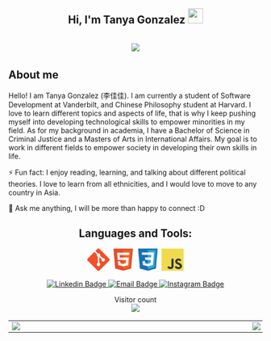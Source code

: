 <h2 align="center">Hi, I'm Tanya Gonzalez  <img src="https://user-images.githubusercontent.com/39955420/147578264-bae0526c-028a-49d2-8af8-d08bb4edbd2a.gif" height="30" width="30"></h2>
<h2 align="center"> <img src="https://user-images.githubusercontent.com/92898110/147786150-5655ef4f-49f1-4c4c-b2bc-e8009398913c.gif"> </h2>

<h2> About me </h2>

Hello! I am Tanya Gonzalez (李佳佳). I am currently a student of Software Development at Vanderbilt, and Chinese Philosophy student at Harvard. I love to learn different topics and aspects of life, that is why I keep pushing myself into developing technological skills to empower minorities in my field. As for my background in academia, I have a Bachelor of Science in Criminal Justice and a Masters of Arts in International Affairs. My goal is to work in different fields to empower society in developing their own skills in life. 

⚡ Fun fact: I enjoy reading, learning, and talking about different political theories. I love to learn from all ethnicities, and I would love to move to any country in Asia.

💬 Ask me anything, I will be more than happy to connect :D

<h2 align="center"> Languages and Tools: </h2>



<p align="center">
  
  <img width="45px" src="https://raw.githubusercontent.com/devicons/devicon/c5378d6c2510ffa0b3e4475af95618a8048d6cf1/icons/git/git-original.svg">
  <img width="45px" src="https://raw.githubusercontent.com/devicons/devicon/c5378d6c2510ffa0b3e4475af95618a8048d6cf1/icons/html5/html5-original.svg">
  <img width="45px" src="https://raw.githubusercontent.com/devicons/devicon/master/icons/css3/css3-original.svg">
  <img width="45px" src="https://raw.githubusercontent.com/devicons/devicon/master/icons/javascript/javascript-original.svg">
 
</p>



<p align="center">
<a target="_blank" href="https://www.linkedin.com/in/tanyagonzalez">
<img src="https://img.shields.io/badge/-tanyagonzalez-blue?style=for-the-badge&logo=Linkedin&logoColor=white&link=https://www.linkedin.com/in/tanyagonzalez" alt="Linkedin Badge">
</a>
<a target="_blank" href="mailto:tanyaleepr@gmail.com">
<img src="https://img.shields.io/badge/-gmail-blue?&style=for-the-badge&logo=Gmail&logoColor=white&link=maito:tanyaleepr@gmail.com" alt="Email Badge">
</a>
<a target="_blank" href="https://www.instagram.com/tanyagonzalezpr/">
<img src="https://img.shields.io/badge/-tanyagonzalezpr_-blue?style=for-the-badge&logo=Instagram&logoColor=white&link=https://www.instagram.com/tanyagonzalezpr/" alt="Instagram Badge">
</a>

</p>

<p align="center"> 
  Visitor count<br>
  <img src="https://profile-counter.glitch.me/tanyaleepr/count.svg" />
</p>


<table>
    <tr>
        <td><img width="463px" align="left" src="https://github-readme-stats.vercel.app/api/top-langs/?username=tanyaleepr&layout=compact&title_color=fff&icon_color=fff&text_color=000000&bg_color=38b3fa" /></td>
        <td><img width="470px" align="left" src="https://github-readme-stats.vercel.app/api/?username=tanyaleepr&show_icons=true&title_color=fff&icon_color=fff&text_color=000000&bg_color=38b3fa"/></td>
    </tr>   
</table>
